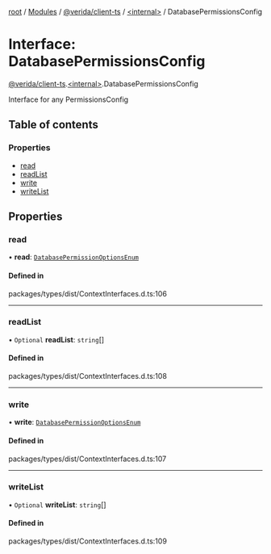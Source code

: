[root](../README.md) / [Modules](../modules.md) / [@verida/client-ts](../modules/verida_client_ts.md) / [<internal\>](../modules/verida_client_ts._internal_.md) / DatabasePermissionsConfig

# Interface: DatabasePermissionsConfig

[@verida/client-ts](../modules/verida_client_ts.md).[<internal\>](../modules/verida_client_ts._internal_.md).DatabasePermissionsConfig

Interface for any PermissionsConfig

## Table of contents

### Properties

- [read](verida_client_ts._internal_.DatabasePermissionsConfig.md#read)
- [readList](verida_client_ts._internal_.DatabasePermissionsConfig.md#readlist)
- [write](verida_client_ts._internal_.DatabasePermissionsConfig.md#write)
- [writeList](verida_client_ts._internal_.DatabasePermissionsConfig.md#writelist)

## Properties

### read

• **read**: [`DatabasePermissionOptionsEnum`](../enums/verida_client_ts._internal_.DatabasePermissionOptionsEnum.md)

#### Defined in

packages/types/dist/ContextInterfaces.d.ts:106

___

### readList

• `Optional` **readList**: `string`[]

#### Defined in

packages/types/dist/ContextInterfaces.d.ts:108

___

### write

• **write**: [`DatabasePermissionOptionsEnum`](../enums/verida_client_ts._internal_.DatabasePermissionOptionsEnum.md)

#### Defined in

packages/types/dist/ContextInterfaces.d.ts:107

___

### writeList

• `Optional` **writeList**: `string`[]

#### Defined in

packages/types/dist/ContextInterfaces.d.ts:109
